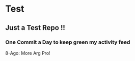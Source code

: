 # Test
## Just a Test Repo !!
### One Commit a Day to keep green my activity feed 

8-Ago: More Arg Pro!


